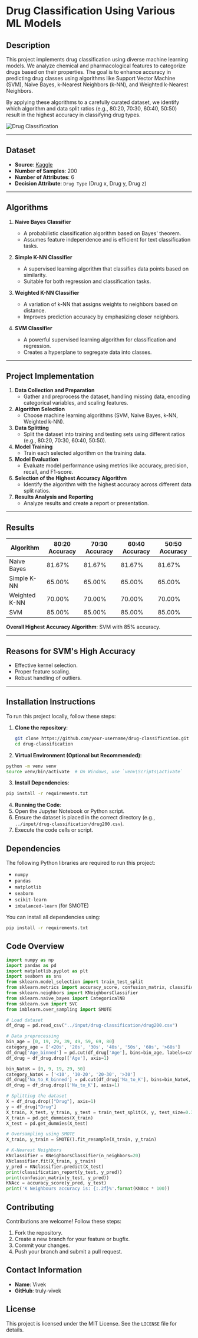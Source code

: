# Drug Classification Using Various ML Models

## Description
This project implements drug classification using diverse machine learning models. We analyze chemical and pharmacological features to categorize drugs based on their properties. The goal is to enhance accuracy in predicting drug classes using algorithms like Support Vector Machine (SVM), Naive Bayes, k-Nearest Neighbors (k-NN), and Weighted k-Nearest Neighbors.

By applying these algorithms to a carefully curated dataset, we identify which algorithm and data split ratios (e.g., 80:20, 70:30, 60:40, 50:50) result in the highest accuracy in classifying drug types.

![Drug Classification](https://vivek76.pages.dev/assets/dc.png)

---

## Dataset
- **Source**: [Kaggle](https://www.kaggle.com)
- **Number of Samples**: 200
- **Number of Attributes**: 6
- **Decision Attribute**: `Drug Type` (Drug x, Drug y, Drug z)

---

## Algorithms
1. **Naive Bayes Classifier**
   - A probabilistic classification algorithm based on Bayes' theorem.
   - Assumes feature independence and is efficient for text classification tasks.

2. **Simple K-NN Classifier**
   - A supervised learning algorithm that classifies data points based on similarity.
   - Suitable for both regression and classification tasks.

3. **Weighted K-NN Classifier**
   - A variation of k-NN that assigns weights to neighbors based on distance.
   - Improves prediction accuracy by emphasizing closer neighbors.

4. **SVM Classifier**
   - A powerful supervised learning algorithm for classification and regression.
   - Creates a hyperplane to segregate data into classes.

---

## Project Implementation
1. **Data Collection and Preparation**
   - Gather and preprocess the dataset, handling missing data, encoding categorical variables, and scaling features.
2. **Algorithm Selection**
   - Choose machine learning algorithms (SVM, Naive Bayes, k-NN, Weighted k-NN).
3. **Data Splitting**
   - Split the dataset into training and testing sets using different ratios (e.g., 80:20, 70:30, 60:40, 50:50).
4. **Model Training**
   - Train each selected algorithm on the training data.
5. **Model Evaluation**
   - Evaluate model performance using metrics like accuracy, precision, recall, and F1-score.
6. **Selection of the Highest Accuracy Algorithm**
   - Identify the algorithm with the highest accuracy across different data split ratios.
7. **Results Analysis and Reporting**
   - Analyze results and create a report or presentation.

---

## Results
| Algorithm          | 80:20 Accuracy | 70:30 Accuracy | 60:40 Accuracy | 50:50 Accuracy |
|--------------------|----------------|----------------|----------------|----------------|
| Naive Bayes        | 81.67%         | 81.67%         | 81.67%         | 81.67%         |
| Simple K-NN        | 65.00%         | 65.00%         | 65.00%         | 65.00%         |
| Weighted K-NN      | 70.00%         | 70.00%         | 70.00%         | 70.00%         |
| SVM                | 85.00%         | 85.00%         | 85.00%         | 85.00%         |

**Overall Highest Accuracy Algorithm**: SVM with 85% accuracy.

---

## Reasons for SVM's High Accuracy
- Effective kernel selection.
- Proper feature scaling.
- Robust handling of outliers.

---

## Installation Instructions
To run this project locally, follow these steps:

1. **Clone the repository**:
   ```bash
   git clone https://github.com/your-username/drug-classification.git
   cd drug-classification

2. **Virtual Environment (Optional but Recommended)**:
```bash
python -m venv venv
source venv/bin/activate  # On Windows, use `venv\Scripts\activate`
```

3. **Install Dependencies**:
```bash
pip install -r requirements.txt
```

4. **Running the Code**:
1. Open the Jupyter Notebook or Python script.
2. Ensure the dataset is placed in the correct directory (e.g., `../input/drug-classification/drug200.csv`).
3. Execute the code cells or script.

## Dependencies
The following Python libraries are required to run this project:
- `numpy`
- `pandas`
- `matplotlib`
- `seaborn`
- `scikit-learn`
- `imbalanced-learn` (for SMOTE)

You can install all dependencies using:
```bash
pip install -r requirements.txt
```

## Code Overview
```python
import numpy as np
import pandas as pd
import matplotlib.pyplot as plt
import seaborn as sns
from sklearn.model_selection import train_test_split
from sklearn.metrics import accuracy_score, confusion_matrix, classification_report
from sklearn.neighbors import KNeighborsClassifier
from sklearn.naive_bayes import CategoricalNB
from sklearn.svm import SVC
from imblearn.over_sampling import SMOTE

# Load dataset
df_drug = pd.read_csv("../input/drug-classification/drug200.csv")

# Data preprocessing
bin_age = [0, 19, 29, 39, 49, 59, 69, 80]
category_age = ['<20s', '20s', '30s', '40s', '50s', '60s', '>60s']
df_drug['Age_binned'] = pd.cut(df_drug['Age'], bins=bin_age, labels=category_age)
df_drug = df_drug.drop(['Age'], axis=1)

bin_NatoK = [0, 9, 19, 29, 50]
category_NatoK = ['<10', '10-20', '20-30', '>30']
df_drug['Na_to_K_binned'] = pd.cut(df_drug['Na_to_K'], bins=bin_NatoK, labels=category_NatoK)
df_drug = df_drug.drop(['Na_to_K'], axis=1)

# Splitting the dataset
X = df_drug.drop(["Drug"], axis=1)
y = df_drug["Drug"]
X_train, X_test, y_train, y_test = train_test_split(X, y, test_size=0.3, random_state=0)
X_train = pd.get_dummies(X_train)
X_test = pd.get_dummies(X_test)

# Oversampling using SMOTE
X_train, y_train = SMOTE().fit_resample(X_train, y_train)

# K-Nearest Neighbors
KNclassifier = KNeighborsClassifier(n_neighbors=20)
KNclassifier.fit(X_train, y_train)
y_pred = KNclassifier.predict(X_test)
print(classification_report(y_test, y_pred))
print(confusion_matrix(y_test, y_pred))
KNAcc = accuracy_score(y_pred, y_test)
print('K Neighbours accuracy is: {:.2f}%'.format(KNAcc * 100))
```

## Contributing
Contributions are welcome! Follow these steps:
1. Fork the repository.
2. Create a new branch for your feature or bugfix.
3. Commit your changes.
4. Push your branch and submit a pull request.

## Contact Information
- **Name**: Vivek
- **GitHub**: truly-vivek

## License
This project is licensed under the MIT License. See the `LICENSE` file for details.
